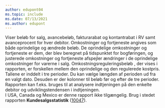 ```yaml
---
author: edupont04
ms.topic: include
ms.date: 07/13/2021
ms.author: edupont
---
```

Viser beløb for salg, avancebeløb, fakturarabat og kontantrabat i RV samt avanceprocent for hver debitor. Omkostninger og fortjeneste angives som både oprindelige og ændrede beløb. De oprindelige omkostninger og fortjeneste er dem, der blev beregnet på tidspunktet for bogføringen, og justerede omkostninger og fortjeneste afspejler ændringer i de oprindelige omkostninger for varerne i salg. Omkostningsreguleringsbeløb , der vises i rapporten, er forskellen mellem den oprindelige og den regulerede kostpris.<br>Tallene er inddelt i tre perioder. Du kan vælge længden af perioden ud fra en valgt dato. Desuden er der kolonner til beløb før og efter de tre perioder. Rapporten kan f.eks. bruges til at analysere indtjeningen på den enkelte debitor og udviklingstendensen i indtjeningen.<br>I USA, Canada og Mexico er denne rapport ikke tilgængelig. Brug i stedet rapporten **Kundesalgsstatistik** ([10047](https://businesscentral.dynamics.com?report=10047)).

